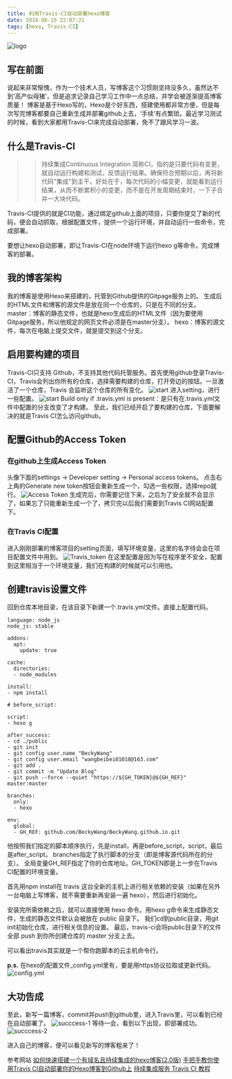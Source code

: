```yaml
---
title: 利用Travis-CI自动部署hexo博客
date: 2018-06-15 22:07:21
tags: [hexo, Travis-CI]
---
```

![logo](hexo-Travis-CI/logo.png)

## 写在前面
说起来非常惭愧，作为一个技术人员，写博客这个习惯刚坚持没多久，虽然达不到‘高产似母猪’，但是追求记录自己学习工作中一点总结，并学会被逐渐提高博客质量！
博客是基于Hexo写的，Hexo是个好东西，搭建使用都非常方便，但是每次写完博客都要自己重新生成并部署github上去，‘手续’有点繁琐。最近学习测试的时候，看到大家都用Travis-CI来完成自动部署，免不了跟风学习一波。

## 什么是Travis-CI
>> 持续集成Continuous Integration 简称CI，指的是只要代码有变更，就自动运行构建和测试，反馈运行结果。确保符合预期以后，再将新代码"集成"到主干。好处在于，每次代码的小幅变更，就能看到运行结果，从而不断累积小的变更，而不是在开发周期结束时，一下子合并一大块代码。

Travis-CI提供的就是CI功能，通过绑定github上面的项目，只要你提交了新的代码，便会自动抓取，根据配置文件，提供一个运行环境，并自动运行一些命令，完成部署。

要想让hexo自动部署，即让Travis-CI在node环境下运行hexo g等命令，完成博客的部署。

## 我的博客架构
我的博客是使用Hexo来搭建的，托管到Github提供的Gitpage服务上的。
生成后的HTML文件和博客的源文件是放在同一个仓库的，只是在不同的分支。
master：博客的静态文件，也就是hexo生成后的HTML文件（因为要使用Gitpage服务，所以他规定的网页文件必须是在master分支）。
hexo：博客的源文件，每次在电脑上提交文件，就是提交到这个分支。

## 启用要构建的项目
Travis-CI只支持 Github，不支持其他代码托管服务。首先使用github登录Travis-CI，Travis会列出你所有的仓库，选择需要构建的仓库，打开旁边的按钮。一旦激活了一个仓库，Travis 会监听这个仓库的所有变化。
![start](hexo-Travis-CI/start.png)
进入setting，进行一些配置。
![start](hexo-Travis-CI/start.png)
Build only if .travis.yml is present：是只有在.travis.yml文件中配置的分支改变了才构建。
至此，我们已经开启了要构建的仓库，下面要解决的就是Travis CI怎么访问github。

## 配置Github的Access Token
### 在github上生成Access Token
头像下面的settings -> Developer setting -> Personal access tokens。
点击右上角的Generate new token按钮会重新生成一个，勾选一些权限，选择repo就行。
![Access Token](hexo-Travis-CI/Access_Token.png)
生成完后，你需要记住下来，之后为了安全就不会显示了，如果忘了只能重新生成一个了，拷贝完以后我们需要到Travis CI网站配置下。

### 在Travis CI配置
进入刚刚部署的博客项目的setting页面，填写环境变量，这里的名字待会会在项目配置文件中用到。
![Travis_token](hexo-Travis-CI/Travis_token.png)
在这里配置是因为写在程序里不安全，配置到这里相当于一个环境变量，我们在构建的时候就可以引用他。 

## 创建travis设置文件
回到仓库本地目录，在该目录下新建一个.travis.yml文件。直接上配置代码。

	language: node_js
	node_js: stable
		
	addons:
	  apt:
	    update: true
		
	cache:
	  directories: 
	  - node_modules
		
	install:
	- npm install
		
	# before_script:
		
	script:
	- hexo g
		
	after_success:
	- cd ./public
	- git init
	- git config user.name "BeckyWang"
	- git config user.email "wangbeibei01018@163.com"
	- git add .
	- git commit -m "Update Blog"
	- git push --force --quiet "https://${GH_TOKEN}@${GH_REF}" master:master
		
	branches:
	  only:
	  - hexo
		
	env:
	  global:
	  - GH_REF: github.com/BeckyWang/BeckyWang.github.io.git

他按照我们指定的脚本顺序执行，先是install，再是before_script，script，最后是after_script。
branches指定了执行脚本的分支（即是博客源代码所在的分支）。
全局变量GH_REF指定了你的仓库地址。GH_TOKEN即是上一步在Travis CI配置的环境变量。

首先用npm install在 travis 这台全新的主机上进行相关依赖的安装（如果在另外一台电脑上写博客，就不需要重新再安装一遍 hexo），然后进行初始化。

安装完所需依赖之后，就可以直接使用 hexo 命令。用hexo g命令来生成静态文件，生成的静态文件默认会被放在 public 目录下。
我们cd到public目录，用git init初始化仓库，进行相关信息的设置。
最后，travis-ci会将public目录下的文件全部 push 到你所创建仓库的 master 分支上去。

可以看出travis其实就是一个帮你跑脚本的云主机命令行。

**p.s.** 在hexo的配置文件_config.yml里有，要是用https协议拉取或更新代码。
![config.yml](hexo-Travis-CI/config.png)

## 大功告成
至此，新写一篇博客，commit并push到github里，进入Travis里，可以看到已经在自动部署了。
![succcess-1](hexo-Travis-CI/succcess-1.png)
等待一会，看到以下出现，即部署成功。
![succcess-2](hexo-Travis-CI/succcess-2.png)

进入自己的博客，便可以看见新写的博客粗来了！

参考网站
[如何快速搭建一个有域名且持续集成的hexo博客(2.0版)](https://juejin.im/post/596e39916fb9a06baf2ed273)
[手把手教你使用Travis CI自动部署你的Hexo博客到Github上](https://blog.csdn.net/woblog/article/details/51319364)
[持续集成服务 Travis CI 教程](http://www.ruanyifeng.com/blog/2017/12/travis_ci_tutorial.html)